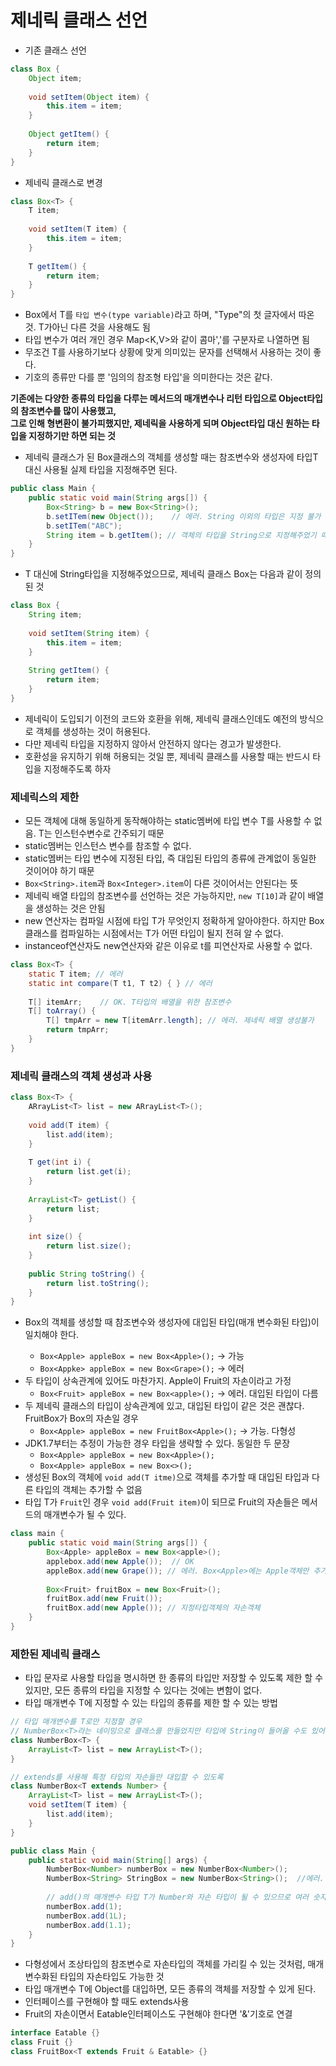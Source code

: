 # 제네릭 클래스 선언


- 기존 클래스 선언
```java
class Box {
    Object item;
    
    void setItem(Object item) {
        this.item = item;
    }
    
    Object getItem() {
        return item;
    }
}
```
- 제네릭 클래스로 변경
```java
class Box<T> {
    T item;
    
    void setItem(T item) {
        this.item = item;
    }
    
    T getItem() {
        return item;
    }
}
```
- Box<T>에서 T를 `타입 변수(type variable)`라고 하며, "Type"의 첫 글자에서 따온 것. T가아닌 다른 것을 사용해도 됨
- 타입 변수가 여러 개인 경우 Map<K,V>와 같이 콤마','를 구분자로 나열하면 됨
- 무조건 T를 사용하기보다 상황에 맞게 의미있는 문자를 선택해서 사용하는 것이 좋다.
- 기호의 종류만 다를 뿐 '임의의 참조형 타입'을 의미한다는 것은 같다.

**기존에는 다양한 종류의 타입을 다루는 메서드의 매개변수나 리턴 타입으로 Object타입의 참조변수를 많이 사용했고,**   
**그로 인해 형변환이 불가피했지만, 제네릭을 사용하게 되며 Object타입 대신 원하는 타입을 지정하기만 하면 되는 것**

- 제네릭 클래스가 된 Box클래스의 객체를 생성할 때는 참조변수와 생성자에 타입T대신 사용될 실제 타입을 지정해주면 된다.
```java
public class Main {
    public static void main(String args[]) {
        Box<String> b = new Box<String>();
        b.setITem(new Object());    // 에러. String 이외의 타입은 지정 불가
        b.setITem("ABC");
        String item = b.getItem(); // 객체의 타입을 String으로 지정해주었기 때문에 형변환이 필요 없음
    }
}
```
- T 대신에 String타입을 지정해주었으므로, 제네릭 클래스 Box<T>는 다음과 같이 정의 된 것
```java
class Box {
    String item;
    
    void setItem(String item) {
        this.item = item;
    }
    
    String getItem() {
        return item;
    }
}
```
- 제네릭이 도입되기 이전의 코드와 호환을 위해, 제네릭 클래스인데도 예전의 방식으로 객체를 생성하는 것이 허용된다.
- 다만 제네릭 타입을 지정하지 않아서 안전하지 않다는 경고가 발생한다.
- 호환성을 유지하기 위해 허용되는 것일 뿐, 제네릭 클래스를 사용할 때는 반드시 타입을 지정해주도록 하자

### 제네릭스의 제한
- 모든 객체에 대해 동일하게 동작해야하는 static멤버에 타입 변수 T를 사용할 수 없음. T는 인스턴수변수로 간주되기 때문
- static멤버는 인스턴스 변수를 참조할 수 없다.
- static멤버는 타입 변수에 지정된 타입, 즉 대입된 타입의 종류에 관계없이 동일한 것이어야 하기 때문
- `Box<String>.item`과 `Box<Integer>.item`이 다른 것이어서는 안된다는 뜻
- 제네릭 배열 타입의 참조변수를 선언하는 것은 가능하지만, `new T[10]`과 같이 배열을 생성하는 것은 안됨
- new 연산자는 컴파일 시점에 타입 T가 무엇인지 정확하게 알아야한다. 하지만 Box<T>클래스를 컴파일하는 시점에서는 T가 어떤 타입이 될지 전혀 알 수 없다.
- instanceof연산자도 new연산자와 같은 이유로 t를 피연산자로 사용할 수 없다.
```java
class Box<T> {
    static T item; // 에러
    static int compare(T t1, T t2) { } // 에러
    
    T[] itemArr;    // OK. T타입의 배열을 위한 참조변수
    T[] toArray() {
        T[] tmpArr = new T[itemArr.length]; // 에러. 제네릭 배열 생성불가
        return tmpArr;
    }
}
```

### 제네릭 클래스의 객체 생성과 사용
```java
class Box<T> {
    ARrayList<T> list = new ARrayList<T>();
    
    void add(T item) {
        list.add(item);
    }
    
    T get(int i) {
        return list.get(i);
    }
    
    ArrayList<T> getList() {
        return list;
    }
    
    int size() {
        return list.size();
    }
    
    public String toString() {
        return list.toString();
    }
}
```
- Box<T>의 객체를 생성할 때 참조변수와 생성자에 대입된 타입(매개 변수화된 타입)이 일치해야 한다.
  - `Box<Apple> appleBox = new Box<Apple>();` -> 가능
  - `Box<Appke> appleBox = new Box<Grape>();` -> 에러
- 두 타입이 상속관계에 있어도 마찬가지. Apple이 Fruit의 자손이라고 가정
  - `Box<Fruit> appleBox = new Box<apple>();` -> 에러. 대입된 타입이 다름
- 두 제네릭 클래스의 타입이 상속관계에 있고, 대입된 타입이 같은 것은 괜찮다. FruitBox가 Box의 자손일 경우
  - `Box<Apple> appleBox = new FruitBox<Apple>();` -> 가능. 다형성
- JDK1.7부터는 추정이 가능한 경우 타입을 생략할 수 있다. 동일한 두 문장
  - `Box<Apple> appleBox = new Box<Apple>();`
  - `Box<Apple> appleBox = new Box<>();`
- 생성된 Box<T>의 객체에 `void add(T itme)`으로 객체를 추가할 때 대입된 타입과 다른 타입의 객체는 추가할 수 없음
- 타입 T가 `Fruit`인 경우 `void add(Fruit item)`이 되므로 Fruit의 자손들은 메서드의 매개변수가 될 수 있다.
```java
class main {
    public static void main(String args[]) {
        Box<Apple> appleBox = new Box<apple>();
        applebox.add(new Apple());  // OK
        appleBox.add(new Grape()); // 에러. Box<Apple>에는 Apple객체만 추가가능
        
        Box<Fruit> fruitBox = new Box<Fruit>();  
        fruitBox.add(new Fruit());
        fruitBox.add(new Apple()); // 지정타입객체의 자손객체
    }
}
```

### 제한된 제네릭 클래스
- 타입 문자로 사용할 타입을 명시하면 한 종류의 타입만 저장할 수 있도록 제한 할 수 있지만, 모든 종류의 타입을 지정할 수 있다는 것에는 변함이 없다.
- 타입 매개변수 T에 지정할 수 있는 타입의 종류를 제한 할 수 있는 방법
```java
// 타입 매개변수를 T로만 지정할 경우
// NumberBox<T>라는 네이밍으로 클래스를 만들었지만 타입에 String이 들어올 수도 있어 클래스를 만든 의도와 많이 달라질 수 있음
class NumberBox<T> {
    ArrayList<T> list = new ArrayList<T>();
}

// extends를 사용해 특정 타입의 자손들만 대입할 수 있도록
class NumberBox<T extends Number> {
    ArrayList<T> list = new ArrayList<T>();
    void setItem(T item) {
        list.add(item);
    }
}

public class Main {
    public static void main(String[] args) {
        NumberBox<Number> numberBox = new NumberBox<Number>();
        NumberBox<String> StringBox = new NumberBox<String>();  //에러. String은 Number의 자식이 아님
        
        // add()의 매개변수 타입 T가 Number와 자손 타입이 될 수 있으므로 여러 숫자를 담는 상자가 됨
        numberBox.add(1);
        numberBox.add(1L);
        numberBox.add(1.1);
    }
}
```
- 다형성에서 조상타입의 참조변수로 자손타입의 객체를 가리킬 수 있는 것처럼, 매개변수화된 타입의 자손타입도 가능한 것
- 타입 매개변수 T에 Object를 대입하면, 모든 종류의 객체를 저장할 수 있게 된다.
- 인터페이스를 구현해야 할 때도 extends사용
- Fruit의 자손이면서 Eatable인터페이스도 구현해야 한다면 '&'기호로 연결
```java
interface Eatable {}
class Fruit {}
class FruitBox<T extends Fruit & Eatable> {}
```


